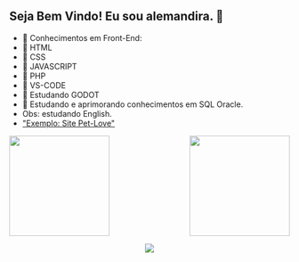 ## Seja Bem Vindo! Eu sou alemandira. 👋

- 🔭  Conhecimentos em Front-End:
- 🔭  HTML
- 🔭  CSS
- 🔭  JAVASCRIPT
- 🔭  PHP
- 🔭  VS-CODE
- 🔭  Estudando GODOT 
- 🔭  Estudando e aprimorando conhecimentos em SQL Oracle.
- Obs: estudando English.
- <a href="https://alemandira.github.io/petlove/">"Exemplo: Site Pet-Love"</a>

<div>  
  <img  height="180em" src="https://github-readme-stats.vercel.app/api?username=alemandira&show_icons=true&theme=algolia"/>
  <img align="right" height="180em" src="https://github-readme-stats.vercel.app/api/top-langs/?username=alemandira&layout=compact&show_icons=true&theme=algolia"/>
</div>
 
<p align="center">
  <a href="https://skillicons.dev">
    <img src="https://skillicons.dev/icons?i=html,css,js,php,vscode,godot,sqlite" />
  </a>
</p>

 <!--
<div> 
  <a href="https://www.youtube.com/channel/UC_-uuuZbY0AAt9CViNzvc-Q" target="_blank"><img src="https://img.shields.io/badge/YouTube-FF0000?style=for-the-badge&logo=youtube&logoColor=white" target="_blank"></a>
  <a href="https://instagram.com/rafaballerini" target="_blank"><img src="https://img.shields.io/badge/-Instagram-%23E4405F?style=for-the-badge&logo=instagram&logoColor=white" target="_blank"></a>
 	<a href="https://www.twitch.tv/rafaballerinii" target="_blank"><img src="https://img.shields.io/badge/Twitch-9146FF?style=for-the-badge&logo=twitch&logoColor=white" target="_blank"></a>
 <a href="https://discord.gg/wagxzStdcR" target="_blank"><img src="https://img.shields.io/badge/Discord-7289DA?style=for-the-badge&logo=discord&logoColor=white" target="_blank"></a> 
  <a href = "mailto:contatorafaballerini@gmail.com"><img src="https://img.shields.io/badge/-Gmail-%23333?style=for-the-badge&logo=gmail&logoColor=white" target="_blank"></a>
  <a href="https://www.linkedin.com/in/rafaella-ballerini-45875016a" target="_blank"><img src="https://img.shields.io/badge/-LinkedIn-%230077B5?style=for-the-badge&logo=linkedin&logoColor=white" target="_blank"></a> 
  
</div>
-->
